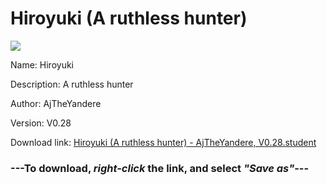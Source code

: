 # Hiroyuki (A ruthless hunter)

<img src = "https://raw.githubusercontent.com/Arbiter1223/Koukou-Gurashi-Custom-Students/master/Students/Files/Hiroyuki%20(A%20ruthless%20hunter).png">

Name: Hiroyuki

Description: A ruthless hunter

Author: AjTheYandere

Version: V0.28

Download link: <a href="https://raw.githubusercontent.com/Arbiter1223/Koukou-Gurashi-Custom-Students/master/Students/Files/Hiroyuki%20(A%20ruthless%20hunter)%20-%20AjTheYandere%2C%20V0.28.student">Hiroyuki (A ruthless hunter) - AjTheYandere, V0.28.student</a>

### ---**To download, _right-click_ the link, and select _"Save as"_**---
